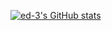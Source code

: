 [![ed-3's GitHub stats](https://git-status-nine.vercel.app/api?username=ed-3)](https://git-status-nine.vercel.app)
